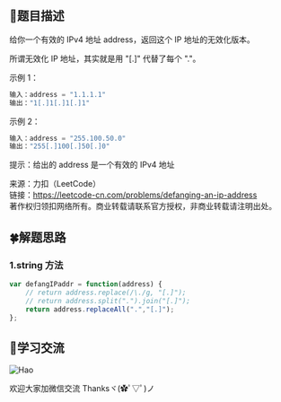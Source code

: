 ## :rainbow:题目描述

给你一个有效的 IPv4 地址 address，返回这个 IP 地址的无效化版本。

所谓无效化 IP 地址，其实就是用 "[.]" 代替了每个 "."。


示例 1：
```javascript
输入：address = "1.1.1.1"
输出："1[.]1[.]1[.]1"
```

示例 2：
```javascript
输入：address = "255.100.50.0"
输出："255[.]100[.]50[.]0"
```

提示：给出的 address 是一个有效的 IPv4 地址  


来源：力扣（LeetCode）  
链接：https://leetcode-cn.com/problems/defanging-an-ip-address  
著作权归领扣网络所有。商业转载请联系官方授权，非商业转载请注明出处。  
  
  
## :four_leaf_clover:解题思路

### 1.string 方法
```javascript
var defangIPaddr = function(address) {
    // return address.replace(/\./g, "[.]");
    // return address.split(".").join("[.]");
    return address.replaceAll(".","[.]");
};
```


## :gift_heart:学习交流

![Hao](https://haoer.oss-cn-hangzhou.aliyuncs.com/hao.jpg)

欢迎大家加微信交流 Thanksヾ(✿ﾟ▽ﾟ)ノ
  
  